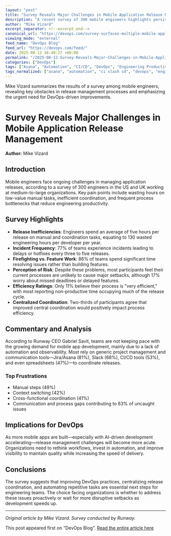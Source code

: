 ```yaml
---
layout: "post"
title: "Survey Reveals Major Challenges in Mobile Application Release Management"
description: "A recent survey of 300 mobile engineers highlights persistent inefficiencies in mobile application release management. Engineers report excessive time spent on manual steps, coordination issues, and approval bottlenecks. The findings underscore a pressing need for improved automation, centralized coordination, and streamlined processes—especially as development accelerates in the era of AI and modern DevOps practices."
author: "Mike Vizard"
excerpt_separator: <!--excerpt_end-->
canonical_url: "https://devops.com/survey-surfaces-multiple-mobile-application-release-management-headaches/?utm_source=rss&utm_medium=rss&utm_campaign=survey-surfaces-multiple-mobile-application-release-management-headaches"
viewing_mode: "external"
feed_name: "DevOps Blog"
feed_url: "https://devops.com/feed/"
date: 2025-08-12 16:49:27 +00:00
permalink: "/2025-08-12-Survey-Reveals-Major-Challenges-in-Mobile-Application-Release-Management.html"
categories: ["DevOps"]
tags: ["Asana", "Automation", "CI/CD", "DevOps", "Engineering Productivity", "Incident Management", "Jira", "Mobile Application", "Mobile Application Development", "Posts", "Process Improvement", "Project Management Tools", "Release Management", "Runway", "SaaS", "Slack", "Social Facebook", "Social LinkedIn", "Social X", "Software Delivery", "Survey", "Team Coordination"]
tags_normalized: ["asana", "automation", "ci slash cd", "devops", "engineering productivity", "incident management", "jira", "mobile application", "mobile application development", "posts", "process improvement", "project management tools", "release management", "runway", "saas", "slack", "social facebook", "social linkedin", "social x", "software delivery", "survey", "team coordination"]
---
```


Mike Vizard summarizes the results of a survey among mobile engineers, revealing key obstacles in release management processes and emphasizing the urgent need for DevOps-driven improvements.<!--excerpt_end-->

# Survey Reveals Major Challenges in Mobile Application Release Management

**Author:** Mike Vizard

## Introduction

Mobile engineers face ongoing challenges in managing application releases, according to a survey of 300 engineers in the US and UK working at medium-to-large organizations. Key pain points include wasting hours on low-value manual tasks, inefficient coordination, and frequent process bottlenecks that reduce engineering productivity.

## Survey Highlights

- **Release Inefficiencies**: Engineers spend an average of five hours per release on manual and coordination tasks, equating to 130 wasted engineering hours per developer per year.
- **Incident Frequency**: 77% of teams experience incidents leading to delays or hotfixes every three to five releases.
- **Firefighting vs. Feature Work**: 86% of teams spend significant time resolving issues rather than building features.
- **Perception of Risk**: Despite these problems, most participants feel their current processes are unlikely to cause major setbacks, although 17% worry about missed deadlines or delayed features.
- **Efficiency Ratings**: Only 11% believe their process is "very efficient," with most reporting non-productive time occupying much of the release cycle.
- **Centralized Coordination**: Two-thirds of participants agree that improved central coordination would positively impact process efficiency.

## Commentary and Analysis

According to Runway CEO Gabriel Savit, teams are not keeping pace with the growing demand for mobile app development, mainly due to a lack of automation and observability. Most rely on generic project management and communication tools—Jira/Asana (81%), Slack (68%), CI/CD tools (53%), and even spreadsheets (47%)—to coordinate releases.

### Top Frustrations

- Manual steps (49%)
- Context switching (42%)
- Cross-functional coordination (41%)
- Communication and process gaps contributing to 63% of uncaught issues

## Implications for DevOps

As more mobile apps are built—especially with AI-driven development accelerating—release management challenges will become more acute. Organizations need to rethink workflows, invest in automation, and improve visibility to maintain quality while increasing the speed of delivery.

## Conclusions

The survey suggests that improving DevOps practices, centralizing release coordination, and automating repetitive tasks are essential next steps for engineering teams. The choice facing organizations is whether to address these issues proactively or wait for more disruptive setbacks as development speeds up.

---
*Original article by Mike Vizard. Survey conducted by Runway.*

This post appeared first on "DevOps Blog". [Read the entire article here](https://devops.com/survey-surfaces-multiple-mobile-application-release-management-headaches/?utm_source=rss&utm_medium=rss&utm_campaign=survey-surfaces-multiple-mobile-application-release-management-headaches)
